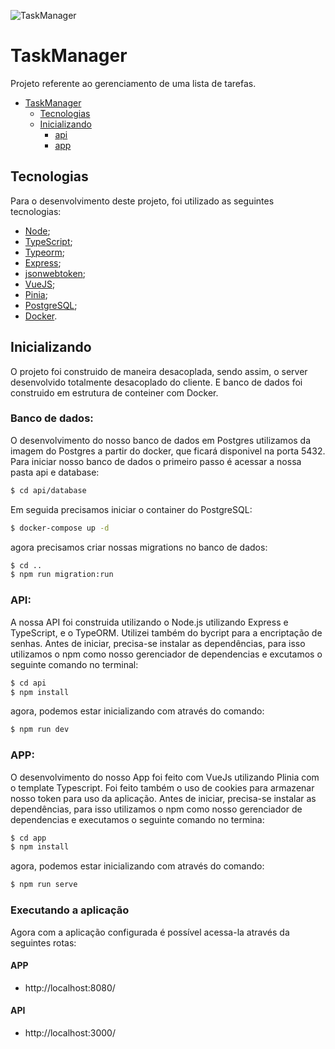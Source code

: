 ![TaskManager](https://bitbucket.org/boxti-biahellens/boxti-fullstack-task-test/src/main/app/public/logo.svg)

# TaskManager

Projeto referente ao gerenciamento de uma lista de tarefas.

- [TaskManager](#TaskManager)
  - [Tecnologias](#tecnologias)
  - [Inicializando](#inicializando)
    - [api](#api)
    - [app](#app)

## Tecnologias

Para o desenvolvimento deste projeto, foi utilizado as seguintes tecnologias:

- [Node](https://nodejs.org/en/);
- [TypeScript](https://www.typescriptlang.org/);
- [Typeorm](https://typeorm.io/);
- [Express](https://expressjs.com/pt-br/);
- [jsonwebtoken](https://jwt.io/);
- [VueJS](https://vuejs.org/);
- [Pinia](https://pinia.vuejs.org//);
- [PostgreSQL](https://www.postgresql.org/);
- [Docker](https://www.docker.com/).

## Inicializando

O projeto foi construido de maneira desacoplada, sendo assim, o server desenvolvido totalmente desacoplado do cliente. E banco de dados foi construido em estrutura de conteiner com Docker.

### Banco de dados:

O desenvolvimento do nosso banco de dados em Postgres utilizamos da imagem do Postgres a partir do docker, que ficará disponivel na porta 5432. Para iniciar nosso banco de dados o primeiro passo é acessar a nossa pasta api e database:

```bash
$ cd api/database
```

Em seguida precisamos iniciar o container do PostgreSQL:

```bash
$ docker-compose up -d
```

agora precisamos criar nossas migrations no banco de dados:

```bash
$ cd ..
$ npm run migration:run
```

### API:

A nossa API foi construida utilizando o Node.js utilizando Express e TypeScript, e o TypeORM. Utilizei também do bycript para a encriptação de senhas. Antes de iniciar, precisa-se instalar as dependências, para isso utilizamos o npm como nosso gerenciador de dependencias e excutamos o seguinte comando no terminal:

```bash
$ cd api
$ npm install
```

agora, podemos estar inicializando com através do comando:

```bash
$ npm run dev
```

### APP:

O desenvolvimento do nosso App foi feito com VueJs utilizando Plinia com o template Typescript. Foi feito também o uso de cookies para armazenar nosso token para uso da aplicação. Antes de iniciar, precisa-se instalar as dependências, para isso utilizamos o npm como nosso gerenciador de dependencias e executamos o seguinte comando no termina:

```bash
$ cd app
$ npm install
```

agora, podemos estar inicializando com através do comando:

```bash
$ npm run serve
```

### Executando a aplicação

Agora com a aplicação configurada é possível acessa-la através da seguintes rotas:

#### APP
- http://localhost:8080/

#### API

- http://localhost:3000/
